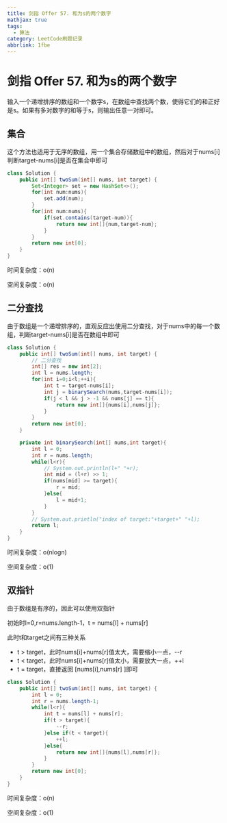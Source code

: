 ```yaml
---
title: 剑指 Offer 57. 和为s的两个数字
mathjax: true
tags:
  - 算法
category: LeetCode刷题记录
abbrlink: 1fbe
---
```

# 剑指 Offer 57. 和为s的两个数字

输入一个递增排序的数组和一个数字s，在数组中查找两个数，使得它们的和正好是s。如果有多对数字的和等于s，则输出任意一对即可。

<!-- more -->

## 集合

这个方法也适用于无序的数组，用一个集合存储数组中的数组，然后对于nums[i]判断target-nums[i]是否在集合中即可

```java
class Solution {
    public int[] twoSum(int[] nums, int target) {
        Set<Integer> set = new HashSet<>();
        for(int num:nums){
            set.add(num);
        }
        for(int num:nums){
            if(set.contains(target-num)){
                return new int[]{num,target-num};
            }
        }
        return new int[0];
    }
}
```

时间复杂度：o(n)

空间复杂度：o(n)

## 二分查找

由于数组是一个递增排序的，直观反应出使用二分查找，对于nums中的每一个数组，判断target-nums[i]是否在数组中即可

```java
class Solution {
    public int[] twoSum(int[] nums, int target) {
        // 二分查找
        int[] res = new int[2];
        int l = nums.length;
        for(int i=0;i<l;++i){
            int t = target-nums[i];
            int j = binarySearch(nums,target-nums[i]);
            if(j < l && j > -1 && nums[j] == t){
                return new int[]{nums[i],nums[j]};
            }
        }
        return new int[0];
    }

    private int binarySearch(int[] nums,int target){
        int l = 0;
        int r = nums.length;
        while(l<r){
            // System.out.println(l+" "+r);
            int mid = (l+r) >> 1;
            if(nums[mid] >= target){
                r = mid;
            }else{
                l = mid+1;
            }
        }
        // System.out.println("index of target:"+target+" "+l);
        return l;
    }
}
```

时间复杂度：o(nlogn)

空间复杂度：o(1)

## 双指针

由于数组是有序的，因此可以使用双指针

初始时l=0,r=nums.length-1，t = nums[l] + nums[r]

此时t和target之间有三种关系

- t > target，此时nums[i]+nums[r]值太大，需要缩小一点，--r
- t < target，此时nums[i]+nums[r]值太小，需要放大一点，++l
- t = target，直接返回 [nums[i],nums[r] ]即可

```java
class Solution {
    public int[] twoSum(int[] nums, int target) {
        int l = 0;
        int r = nums.length-1;
        while(l<r){
            int t = nums[l] + nums[r];
            if(t > target){
                --r;
            }else if(t < target){
                ++l;
            }else{
                return new int[]{nums[l],nums[r]};
            }
        }
        return new int[0];
    }
}
```

时间复杂度：o(n)

空间复杂度：o(1)